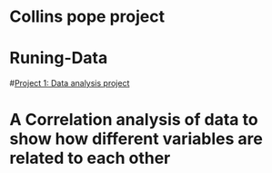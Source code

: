 # Collins pope project
# Runing-Data


#[Project 1: Data analysis project](https://popecollins.github.io/Runing-Data/)
# A Correlation analysis of data to show how different variables are related to each other 
